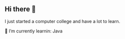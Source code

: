 ## Hi there 👋

<!--
**GustavoFranca-cct/GustavoFranca-cct** is a ✨ _special_ ✨ repository because its `README.md` (this file) appears on your GitHub profile.

Here are some ideas to get you started:

- 🔭 I’m currently working on ...
- 🌱 I’m currently learnin
- ⚡ Fun fact: ...
-->

    
 I just started a computer college and have a lot to learn. 
 
 🌱 I’m currently learnin: Java 
 
